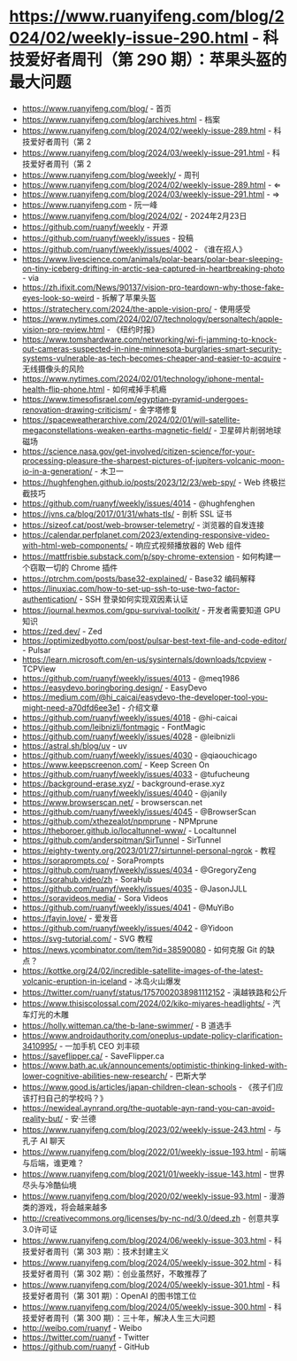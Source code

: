 # https://www.ruanyifeng.com/blog/2024/02/weekly-issue-290.html - 科技爱好者周刊（第 290 期）：苹果头盔的最大问题

- https://www.ruanyifeng.com/blog/ - 首页
- https://www.ruanyifeng.com/blog/archives.html - 档案
- https://www.ruanyifeng.com/blog/2024/02/weekly-issue-289.html - 科技爱好者周刊（第 2
- https://www.ruanyifeng.com/blog/2024/03/weekly-issue-291.html - 科技爱好者周刊（第 2
- https://www.ruanyifeng.com/blog/weekly/ - 周刊
- https://www.ruanyifeng.com/blog/2024/02/weekly-issue-289.html - ⇐
- https://www.ruanyifeng.com/blog/2024/03/weekly-issue-291.html - ⇒
- https://www.ruanyifeng.com - 阮一峰
- https://www.ruanyifeng.com/blog/2024/02/ - 2024年2月23日
- https://github.com/ruanyf/weekly - 开源
- https://github.com/ruanyf/weekly/issues - 投稿
- https://github.com/ruanyf/weekly/issues/4002 - 《谁在招人》
- https://www.livescience.com/animals/polar-bears/polar-bear-sleeping-on-tiny-iceberg-drifting-in-arctic-sea-captured-in-heartbreaking-photo - via
- https://zh.ifixit.com/News/90137/vision-pro-teardown-why-those-fake-eyes-look-so-weird - 拆解了苹果头盔
- https://stratechery.com/2024/the-apple-vision-pro/ - 使用感受
- https://www.nytimes.com/2024/02/07/technology/personaltech/apple-vision-pro-review.html - 《纽约时报》
- https://www.tomshardware.com/networking/wi-fi-jamming-to-knock-out-cameras-suspected-in-nine-minnesota-burglaries-smart-security-systems-vulnerable-as-tech-becomes-cheaper-and-easier-to-acquire - 无线摄像头的风险
- https://www.nytimes.com/2024/02/01/technology/iphone-mental-health-flip-phone.html - 如何戒掉手机瘾
- https://www.timesofisrael.com/egyptian-pyramid-undergoes-renovation-drawing-criticism/ - 金字塔修复
- https://spaceweatherarchive.com/2024/02/01/will-satellite-megaconstellations-weaken-earths-magnetic-field/ - 卫星碎片削弱地球磁场
- https://science.nasa.gov/get-involved/citizen-science/for-your-processing-pleasure-the-sharpest-pictures-of-jupiters-volcanic-moon-io-in-a-generation/ - 木卫一
- https://hughfenghen.github.io/posts/2023/12/23/web-spy/ - Web 终极拦截技巧
- https://github.com/ruanyf/weekly/issues/4014 - @hughfenghen
- https://jvns.ca/blog/2017/01/31/whats-tls/ - 剖析 SSL 证书
- https://sizeof.cat/post/web-browser-telemetry/ - 浏览器的自发连接
- https://calendar.perfplanet.com/2023/extending-responsive-video-with-html-web-components/ - 响应式视频播放器的 Web 组件
- https://mattfrisbie.substack.com/p/spy-chrome-extension - 如何构建一个窃取一切的 Chrome 插件
- https://ptrchm.com/posts/base32-explained/ - Base32 编码解释
- https://linuxiac.com/how-to-set-up-ssh-to-use-two-factor-authentication/ - SSH 登录如何实现双因素认证
- https://journal.hexmos.com/gpu-survival-toolkit/ - 开发者需要知道 GPU 知识
- https://zed.dev/ - Zed
- https://optimizedbyotto.com/post/pulsar-best-text-file-and-code-editor/ - Pulsar
- https://learn.microsoft.com/en-us/sysinternals/downloads/tcpview - TCPView
- https://github.com/ruanyf/weekly/issues/4013 - @meq1986
- https://easydevo.boringboring.design/ - EasyDevo
- https://medium.com/@hi_caicai/easydevo-the-developer-tool-you-might-need-a70dfd6ee3e1 - 介绍文章
- https://github.com/ruanyf/weekly/issues/4018 - @hi-caicai
- https://github.com/leibnizli/fontmagic - FontMagic
- https://github.com/ruanyf/weekly/issues/4028 - @leibnizli
- https://astral.sh/blog/uv - uv
- https://github.com/ruanyf/weekly/issues/4030 - @qiaouchicago
- https://www.keepscreenon.com/ - Keep Screen On
- https://github.com/ruanyf/weekly/issues/4033 - @tufucheung
- https://background-erase.xyz/ - background-erase.xyz
- https://github.com/ruanyf/weekly/issues/4040 - @janily
- https://www.browserscan.net/ - browserscan.net
- https://github.com/ruanyf/weekly/issues/4045 - @BrowserScan
- https://github.com/xthezealot/npmprune - NPMprune
- https://theboroer.github.io/localtunnel-www/ - Localtunnel
- https://github.com/anderspitman/SirTunnel - SirTunnel
- https://eighty-twenty.org/2023/01/27/sirtunnel-personal-ngrok - 教程
- https://soraprompts.co/ - SoraPrompts
- https://github.com/ruanyf/weekly/issues/4034 - @GregoryZeng
- https://sorahub.video/zh - SoraHub
- https://github.com/ruanyf/weekly/issues/4035 - @JasonJJLL
- https://soravideos.media/ - Sora Videos
- https://github.com/ruanyf/weekly/issues/4041 - @MuYiBo
- https://fayin.love/ - 爱发音
- https://github.com/ruanyf/weekly/issues/4042 - @Yidoon
- https://svg-tutorial.com/ - SVG 教程
- https://news.ycombinator.com/item?id=38590080 - 如何克服 Git 的缺点？
- https://kottke.org/24/02/incredible-satellite-images-of-the-latest-volcanic-eruption-in-iceland - 冰岛火山爆发
- https://twitter.com/ruanyf/status/1757002038981112152 - 滇越铁路和公斤
- https://www.thisiscolossal.com/2024/02/kiko-miyares-headlights/ - 汽车灯光的木雕
- https://holly.witteman.ca/the-b-lane-swimmer/ - B 道选手
- https://www.androidauthority.com/oneplus-update-policy-clarification-3410995/ - 一加手机 CEO 刘丰硕
- https://saveflipper.ca/ - SaveFlipper.ca
- https://www.bath.ac.uk/announcements/optimistic-thinking-linked-with-lower-cognitive-abilities-new-research/ - 巴斯大学
- https://www.good.is/articles/japan-children-clean-schools - 《孩子们应该打扫自己的学校吗？》
- https://newideal.aynrand.org/the-quotable-ayn-rand-you-can-avoid-reality-but/ - 安·兰德
- https://www.ruanyifeng.com/blog/2023/02/weekly-issue-243.html - 与孔子 AI 聊天
- https://www.ruanyifeng.com/blog/2022/01/weekly-issue-193.html - 前端与后端，谁更难？
- https://www.ruanyifeng.com/blog/2021/01/weekly-issue-143.html - 世界尽头与冷酷仙境
- https://www.ruanyifeng.com/blog/2020/02/weekly-issue-93.html - 漫游类的游戏，将会越来越多
- http://creativecommons.org/licenses/by-nc-nd/3.0/deed.zh - 创意共享3.0许可证
- https://www.ruanyifeng.com/blog/2024/06/weekly-issue-303.html - 科技爱好者周刊（第 303 期）：技术封建主义
- https://www.ruanyifeng.com/blog/2024/05/weekly-issue-302.html - 科技爱好者周刊（第 302 期）：创业虽然好，不敢推荐了
- https://www.ruanyifeng.com/blog/2024/05/weekly-issue-301.html - 科技爱好者周刊（第 301 期）：OpenAI 的图书馆工位
- https://www.ruanyifeng.com/blog/2024/05/weekly-issue-300.html - 科技爱好者周刊（第 300 期）：三十年，解决人生三大问题
- http://weibo.com/ruanyf - Weibo
- https://twitter.com/ruanyf - Twitter
- https://github.com/ruanyf - GitHub